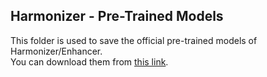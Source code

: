 ## Harmonizer - Pre-Trained Models
This folder is used to save the official pre-trained models of Harmonizer/Enhancer.  
You can download them from [this link](https://drive.google.com/drive/folders/1k7TCcwETeF5SYoD2Ic211UQyV1lwIBHY?usp=sharing).